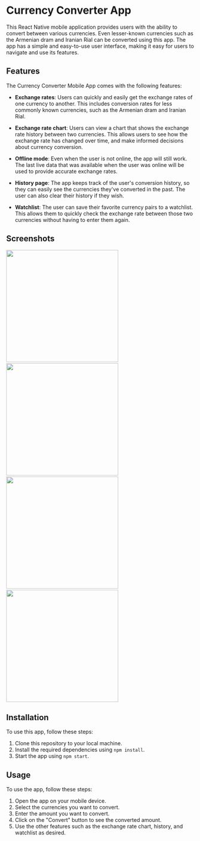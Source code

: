 
# Currency Converter App

This React Native mobile application provides users with the ability to convert between various currencies. Even lesser-known currencies such as the Armenian dram and Iranian Rial can be converted using this app. The app has a simple and easy-to-use user interface, making it easy for users to navigate and use its features.


## Features

The Currency Converter Mobile App comes with the following features:

-   **Exchange rates**: Users can quickly and easily get the exchange rates of one currency to another. This includes conversion rates for less commonly known currencies, such as the Armenian dram and Iranian Rial.
    
-   **Exchange rate chart**: Users can view a chart that shows the exchange rate history between two currencies. This allows users to see how the exchange rate has changed over time, and make informed decisions about currency conversion.
    
-   **Offline mode**: Even when the user is not online, the app will still work. The last live data that was available when the user was online will be used to provide accurate exchange rates.
    
-   **History page**: The app keeps track of the user's conversion history, so they can easily see the currencies they've converted in the past. The user can also clear their history if they wish.
    
-   **Watchlist**: The user can save their favorite currency pairs to a watchlist. This allows them to quickly check the exchange rate between those two currencies without having to enter them again.
    

## Screenshots

<p float="center">
<img src="https://github.com/siddharth424/currency-converter/assets/73775321/dde44c85-4c66-4e71-91e8-e42e9cbdfcbb" width="300"/>&emsp;&emsp;&emsp;
<img src="https://github.com/siddharth424/currency-converter/assets/73775321/74b67c27-72d8-4398-bd71-352af38d1577" width="300"/>&emsp;&emsp;&emsp;
<img src="https://github.com/siddharth424/currency-converter/assets/73775321/d554e882-58a9-4e6d-8113-8d721eeeb303" width="300"/>&emsp;&emsp;&emsp;
<img src="https://github.com/siddharth424/currency-converter/assets/73775321/688116bb-d7c5-405a-84c9-c0588b6bd70b" width="300" />
</p>

## Installation

To use this app, follow these steps:

1.  Clone this repository to your local machine.
2.  Install the required dependencies using `npm install`.
3.  Start the app using `npm start`.

## Usage

To use the app, follow these steps:

1.  Open the app on your mobile device.
2.  Select the currencies you want to convert.
3.  Enter the amount you want to convert.
4.  Click on the "Convert" button to see the converted amount.
5.  Use the other features such as the exchange rate chart, history, and watchlist as desired.


